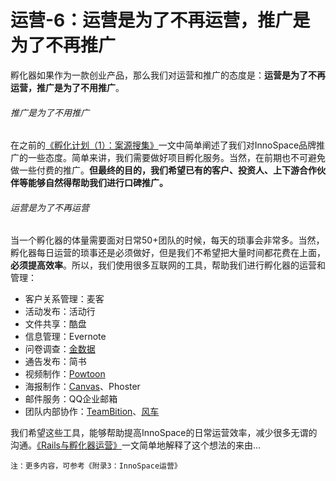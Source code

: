 # 运营-6：运营是为了不再运营，推广是为了不再推广

孵化器如果作为一款创业产品，那么我们对运营和推广的态度是：**运营是为了不再运营，推广是为了不用推广**。

###### 推广是为了不用推广
在之前的[《孵化计划（1）：案源搜集》](http://jianshu.io/p/e934dcb82fad)一文中简单阐述了我们对InnoSpace品牌推广的一些态度。简单来讲，我们需要做好项目孵化服务。当然，在前期也不可避免做一些付费的推广。**但最终的目的，我们希望已有的客户、投资人、上下游合作伙伴等能够自然得帮助我们进行口碑推广。**

###### 运营是为了不再运营
当一个孵化器的体量需要面对日常50+团队的时候，每天的琐事会非常多。当然，孵化器每日运营的琐事还是必须做好，但是我们不希望把大量时间都花费在上面，**必须提高效率**。所以，我们使用很多互联网的工具，帮助我们进行孵化器的运营和管理：

- 客户关系管理：麦客
- 活动发布：活动行
- 文件共享：酷盘
- 信息管理：Evernote
- 问卷调查：[金数据](www.jinshuju.net)
- 通告发布：简书
- 视频制作：[Powtoon](www.powtoon.com)
- 海报制作：[Canvas](www.canva.com)、Phoster
- 邮件服务：QQ企业邮箱
- 团队内部协作：[TeamBition](www.teambition.com)、[风车](www.fengche.co)

我们希望这些工具，能够帮助提高InnoSpace的日常运营效率，减少很多无谓的沟通。[《Rails与孵化器运营》](http://jianshu.io/p/e73a90f65029)一文简单地解释了这个想法的来由... 

    注：更多内容，可参考《附录3：InnoSpace运营》
